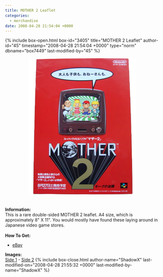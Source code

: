 ```yaml
---
title: MOTHER 2 Leaflet
categories:
  - merchandise
date: 2008-04-28 21:54:04 +0000
---
```

{% include box-open.html box-id="3405" title="MOTHER 2 Leaflet" author-id="45" timestamp="2008-04-28 21:54:04 +0000" type="norm" dbname="box7449" last-modified-by="45" %}
	<center>
	<img src="/merchandise/images/m2leaflet_title.png" border="0" alt="MOTHER 2 Leaflet" />
	</center>
	<br /><br />
	<b>Information:</b>
	<br />
	This is a rare double-sided MOTHER 2 leaflet. A4 size, which is approximately 8" X 11". You would mostly have found 
	these laying around in Japanese video game stores.
	<br /><br />
	<b>How To Get:</b>
	<ul>
	<li><a href="http://www.ebay.com">eBay</a></li>
	</ul>
	<b>Images:</b>
	<br />
	<a href="/merchandise/images/m2leaflet_side1.jpg">Side 1</a> - <a href="/merchandise/images/m2leaflet_side2.jpg">Side 2</a>
{% include box-close.html author-name="ShadowX" last-modified-on="2008-04-28 21:55:32 +0000" last-modified-by-name="ShadowX" %}
